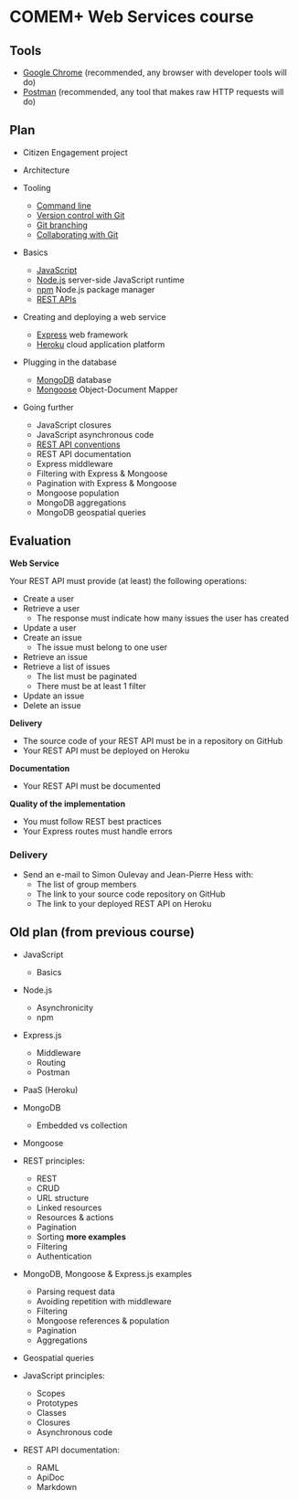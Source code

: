 # COMEM+ Web Services course



## Tools

* [Google Chrome][chrome] (recommended, any browser with developer tools will do)
* [Postman][postman] (recommended, any tool that makes raw HTTP requests will do)



## Plan

* Citizen Engagement project
* Architecture

* Tooling
  * [Command line](https://mediacomem.github.io/comem-webdev-docs/subjects/cli?home=MediaComem%2Fcomem-webserv%23readme)
  * [Version control with Git](https://mediacomem.github.io/comem-webdev-docs/subjects/git?home=MediaComem%2Fcomem-webserv%23readme)
  * [Git branching](https://mediacomem.github.io/comem-webdev-docs/subjects/git-branching?home=MediaComem%2Fcomem-webserv%23readme)
  * [Collaborating with Git](https://mediacomem.github.io/comem-webdev-docs/subjects/git-collaborating?home=MediaComem%2Fcomem-webserv%23readme)

* Basics
  * [JavaScript](https://mediacomem.github.io/comem-webdev-docs/subjects/js?home=MediaComem%2Fcomem-webserv%23readme)
  * [Node.js](https://mediacomem.github.io/comem-webdev-docs/subjects/node?home=MediaComem%2Fcomem-webserv%23readme) server-side JavaScript runtime
  * [npm](https://mediacomem.github.io/comem-webdev-docs/subjects/npm?home=MediaComem%2Fcomem-webserv%23readme) Node.js package manager
  * [REST APIs](https://mediacomem.github.io/comem-webdev-docs/subjects/rest?home=MediaComem%2Fcomem-webserv%23readme)

* Creating and deploying a web service
  * [Express](https://mediacomem.github.io/comem-webdev-docs/subjects/express?home=MediaComem%2Fcomem-webserv%23readme) web framework
  * [Heroku](https://mediacomem.github.io/comem-webdev-docs/subjects/heroku?home=MediaComem%2Fcomem-webserv%23readme) cloud application platform

* Plugging in the database
  * [MongoDB](https://mediacomem.github.io/comem-webdev-docs/subjects/mongodb?home=MediaComem%2Fcomem-webserv%23readme) database
  * [Mongoose](https://mediacomem.github.io/comem-webdev-docs/subjects/mongoose?home=MediaComem%2Fcomem-webserv%23readme) Object-Document Mapper

* Going further
  * JavaScript closures
  * JavaScript asynchronous code
  * [REST API conventions](https://mediacomem.github.io/comem-webdev-docs/subjects/rest-conventions?home=MediaComem%2Fcomem-webserv%23readme)
  * REST API documentation
  * Express middleware
  * Filtering with Express & Mongoose
  * Pagination with Express & Mongoose
  * Mongoose population
  * MongoDB aggregations
  * MongoDB geospatial queries



## Evaluation

**Web Service**

Your REST API must provide (at least) the following operations:

* Create a user
* Retrieve a user
  * The response must indicate how many issues the user has created
* Update a user
* Create an issue
  * The issue must belong to one user
* Retrieve an issue
* Retrieve a list of issues
  * The list must be paginated
  * There must be at least 1 filter
* Update an issue
* Delete an issue

**Delivery**

* The source code of your REST API must be in a repository on GitHub
* Your REST API must be deployed on Heroku

**Documentation**

* Your REST API must be documented

**Quality of the implementation**

* You must follow REST best practices
* Your Express routes must handle errors

### Delivery

* Send an e-mail to Simon Oulevay and Jean-Pierre Hess with:
  * The list of group members
  * The link to your source code repository on GitHub
  * The link to your deployed REST API on Heroku



## Old plan (from previous course)

* JavaScript
  * Basics

* Node.js
  * Asynchronicity
  * npm

* Express.js
  * Middleware
  * Routing
  * Postman

* PaaS (Heroku)

* MongoDB
  * Embedded vs collection

* Mongoose

* REST principles:
  * REST
  * CRUD
  * URL structure
  * Linked resources
  * Resources & actions
  * Pagination
  * Sorting **more examples**
  * Filtering
  * Authentication

* MongoDB, Mongoose & Express.js examples
  * Parsing request data
  * Avoiding repetition with middleware
  * Filtering
  * Mongoose references & population
  * Pagination
  * Aggregations

* Geospatial queries

* JavaScript principles:
  * Scopes
  * Prototypes
  * Classes
  * Closures
  * Asynchronous code

* REST API documentation:
  * RAML
  * ApiDoc
  * Markdown



[chrome]: https://www.google.com/chrome/
[postman]: https://www.getpostman.com
